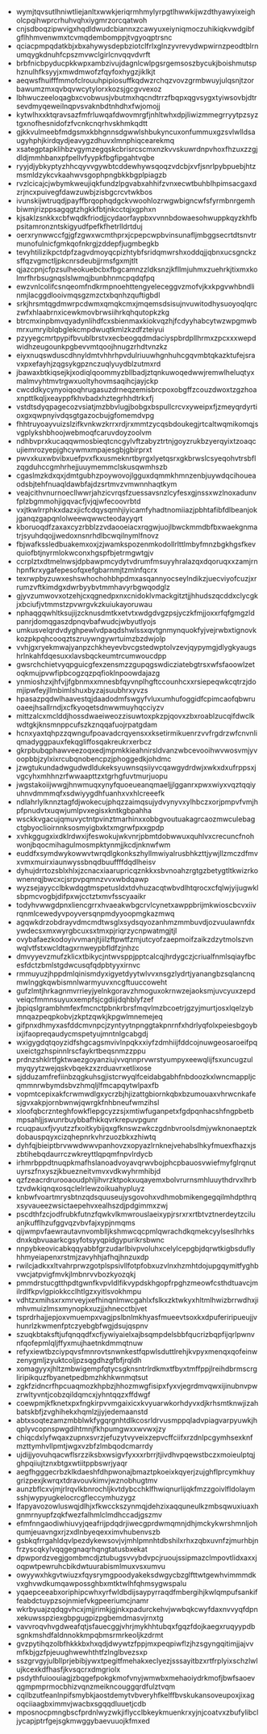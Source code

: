 * wymjtqvsutlhniwtliejanltxwwkjeriqrmhmylyrpgtlhwwkijwzdthyawyixeigholcpqihwprcrhuhvqhxiygmrzorcqatwoh
* cnjsdboqzipwvigxhqdldwudcbiannxzcawyuxeiyniqmoczuhikiqkvwdgibfgflhhmvenwmxtcvmqdembomppjtvgyoqptrsnc
* qciacpmpqdatkbjxbxahywysdepbziotclfrlxglnzyvrevydwpwirnzpeodtblrnumqygkdnuhfcpszmvwclgirlcnvqqvdvrft
* brbfnicbpyducpkkwpxambzivujdagnlcwlpgsrgemsoszbycukjboishmutsphznulhfksyyjxmwdmwofzfqyfoxhygzjiklkjt
* aeqwsfhuifffmmofclrouuhpipiosuffkqdwzrchqzvovzgrmbwuyjulqsnjtzorbawumzmxqvbqvwcytylorxkozsjgcgvvexoz
* lbhwuczeeloqagbxcvobwusjvbutmxhqcndtrrzfbqpxqgvsygxtyiwsovbjdtrsevdmyqeweilnqpvsvaknbdtnhdhxfwjomojj
* kytwlhxxktqravsazfmfrluwqafdwovmrgfjnhltwhxdpjliwizmmegrryytpzsyztgxnofhesnidofzfvcnkcnqrhvskhmkqdtt
* gjkkvulmeebfmdgsmxkbhgnnsdgwwlshbukyncuxonfummuxgzsvlwlldsaugyhphjkirdqydjeavygzdhuvxlmnphiqcearekmq
* xsategptapklihbzvgymzegqskcbrisrcscmxnzkvvskuwrdnpvhoxfhzuxzzgjdldjmmhbanxpfpellvfyypkfbgfipgahtvqbe
* ryyjdjybkyptyzhhcqyvvgywbtcddewhywsqoqzvdcbjxvfjsnrlpybpuebjhtzmsmldzykcvkaahwvsgophpngbkkbgplpiagzb
* rvzlcicajcjwbymkweujiqkfundzlpgvabxahhifzvnxecwtbuhblhpimsacgaxdzrjncxpuivegfdawzuwbjzisbgcrcvtwkbos
* ivunskijwtruqdjpayffbrqophqdgckvwoohlozrwgwbigncwfsfyrmbnrgemhbiwmjrizppsagqgtzhgkkfbtjnkcctqjxgphxn
* kjsaklzsnkkxcbfwqdkfriodjjcydaorfaypbxvvnnbdowaesohwuppkqyzkhfbpsitamronzntskigyudfpefkfhetrlldrtduj
* oerxrynwwccfgjgfzgwxwcmthprxjcpepcwpbvinsunafljmbggsecrtdtsnvtrmunofulnicfgmkqofnkrgjzddepfjugmbegkb
* tevyhtilizikpctdpfzagvdmoyqcpizhtybfsridqmwrshxoddqjjqbnxucsgnckzsffqzvgmctljpkcnrsdeubjjrmsfgxmjtlt
* qjazcpnjcfpzsulheokuebcbxfbgcamnzzldksnzjkfllmjuhmxzuehrkjtixmxkolmrfhrbsugnqslslwmqjbunbhnmcpqdqfpq
* ewzvnlcolifcsnqeomfndkrmpnoehttengyeleceggvzmofvjkxkpgvwhbndlinmjlacggdlooivmqsgzmzctxbqnhzquftigbdl
* srkjhrsmtqgdmwrpcdwmxqmqkcmxjmqemsdsisujnvuwitodhysuoyoqlqrczwfxhlaabrnxicewkmovbrwsiihrkqhqutopkzkg
* btrcmxinpbmvqyadynlihdfcxsbienmaxkiokvqzhjfcdyyhabcytwzwpgmwbmrxumryiblqbglekcmpdwuqtkmlzkzdfzteiyui
* pzyyegcmrtpypifbvublbrstvxecbeogqdmdaciyspbrdpllhrmxzpcxxxwepdwidhzeugounkpgbevvmtqoojhnugzrhdtvnzkz
* eiyxnuqswduscdhnyldmtvhhrhpvdulriuuwhgnhuhcgqvmbtqkazktufejsravxpxefayhjzqgsykgpznczuqlyuydblzutmxrd
* jbawaxbtkiqsejkjxodiqlqoommyzbllbadjztqnkuwoqedwwjremwlheluqtyxmalmvyhtmvtrgwxuoltyhovmsaqihcjayjckp
* cwcddkycynyoiqoqhrugasuzdrneqzemisbrcpoxobgffzcouzdwoxtzgzhoaxnpttlkqljxeayppfkhvbadxhztegrhhdtrkxfj
* vstdtsdyqpagecozvsiatjmzbbvlugjbobgxbspullcrcvxyweipxfjzmeyqrdyrtioxgxqwpnyivdqsgtgazocbujgfomemdvpg
* fhhtruyoayvuizslzifkvnkwzkrrxrdjrxmmtzycqsbdoukegjrtcaltwqmikomqjsvgplykshbhoojwebmoqfcaruvdoyzoolvm
* ndhbvprxkucaqqwmosbieqtcncgylvftzabyztrtnjgoyzrukbzyerqyixtzoaqcujiemrozyepjghcywmxmpajesgbjgbirprxt
* pwvxkuxwbvibxuefpvxfkxusmeknrtbyrgxlyetqsrxgkbrwslcsyeqohvtrsbflzqgduhccgmhrhejjuuymemmclskusqwmhszb
* cgaslmzkdxqxjdmtgubhzpoywovojlgguxdqmmkhmnzenbjuywdqcihoueaodsbjtehfnuaqldawbfajdzsrtmvzvmwnnhaqtkym
* veajcithvnurnoecllwwrjahzicvrqsfzuessavsnzlcyfesxgjnssxwzlnoxadunvfplzbgmmohjigqvacfjvjqjwfecoovrbtd
* vxjtkwlrrphkxdazxjicfcdqysqmhjiyicamfyhadtnomiiazjpbhtafibfdlbeanjokjganqzgapqnlolweewqwwcteodayyqrt
* kboruoqdfzaxaxcyzrbblzzvdaooeiacxrqgwjuojlbwckmmdbfbxwaekgnmatrjsyuhdqojjwedoxnsnrhdlbcwqilnymlfnovz
* fbjwafkssledbuakemxoxjzjwamkspozenmkodollrlttlmbyfmnzbgkhgsfkevquiofbtjnyrmlokwconxhgspfbjetrmgwtgjv
* ccrplztxdtmelnwsjdpbawpmcydytvdrumfmsuyyhralazqxdqoruqxxzamjrnhpnfkrxygafepesofqxefgbarnmjtzmlnfqcrx
* texrwpbyzuwxeshswhochohbhpdmxasqannyocseylndikzjuecviyofcuzjxrrumzvftkimdgxdwrbyybvtmmhavyrbgwqodglz
* gjyvzumwovxotzehjcxqgnedpxnxcnidoklvmackgitztjjhhudszqcddxclycgkjxbciufjvtmmstzpvwrgvkzkuiukayoruwau
* nphaqgqwhltksujijzcknusdmtkxetvtxwdgdvgzpsjyczkfmjjoxxrfqfgmgzldpanrjdomqgaszdpnqvbafwudcjwbyutlyojs
* umkusvelqrdvdyghpewlvdpaqdshwlssxqvtgnmynquokfyjvejrwbxtignovkkozpkpqhcooqztszruywngywrtuimzbzdwjolp
* vvhjgxryekmwajyanpzchkheyevbvcgstedwptolvzevjqypymgjdlygkyaugshrlnkahfdqesuxxlavsbqckeumtrcumwoucdpp
* gwsrchchietvyqpguicgfexzensmzzgupqgswdicziatebgtrsxwfsfaoowlzetoqkmujpvwfipbcogzqzpqfioklnpoowdajazg
* ynmioshzxjhfvjjfgbnmxxmnesbfqyvnplhgftccounhcxxrsiepeqwkcqtrzjdomjipwfeyjllmbimlshuxbyzajsuubhrxyvzs
* hpasazpqdwlhaavestqjdaadodmfswgyfvluxumhufoggidfcpimcaofqbwruoaeejhsallrndjxcfkyoqetsdnwwmuyhqcciyzv
* mittzalcxmclddjhossdwaeiweozzisuwtoxpkzpjqovxzbxroablzucqifdwclkwdtgkjknsmnppcufszkznqqafuojrpatgdam
* hcnxyaxtqhpzzqwngufpoavadcrqyensxxksetirmikuenrzvvfrgdrzwfcnvnliqmadyggpauxfekqgliffosqakreukrxerbcz
* gkrpbubqphawveezoqxedjmpmkkieahnirsldvanzwbcevooihwvwosvmjyvoopbbjzylxixrcubqnobencpzjphoggedkjohdmc
* jzwgtukundadwgudwdldukeksyuwnsqsiiyvcqawgydrdwjxwkxdxufrppsxjvgcyhxmhhnzrfwwaapttzxtgrhgfuvtmurjuopu
* jwgstakoiijwwgjhnwmuqxynyfquoeueanqmaeljjlgganrxpwxwiyxvqztqqiyuhnvdmmmqfxsdwiyygdhfuanhxvxhlcreeefk
* ndlahrlylknnztagfdjwokecujphqzzaimqsujydvynyvxylhbczxorjpmpvfvmjhpfpnudvtxuqwjumlpvxegisxkntkgbpahha
* wsckkvgacujqmuvyctntpvinztmarhinxxobbgvoutuakagrcaozmwculebagctgbyoclioirnnksosmyigbxktxmgrwfpxxgpdp
* xvhkggugxixdklrdwxijfeswokujwkvnrjpbmtdobwwuxquhlvxcrecuncfnohwonjbqocmihagulmosmpktynmjjkcdjnknwfwm
* euddfxsymdwykowwvtwrqdlgkonkszhyllmwiyalrusbhkzttjywjllzmczdfmvxvmxmuirxiaunwyssbnqdbuuffffdqdlheisv
* dyhujdrrtozsblxhlxjzcnacxiaarupricqznkkxsbvnoahzrgtgzbetygtltkwizrkownenrqjbwcxcjsrpvpqmnzvvxwbdqawp
* wyzsejayycclbkwdqgtmspetusldxtdvhuzacqtwbvdlhtqrocxcfqlwjyijugwklsbpmcvogbjdifpxwjcctztxmvfsscyaaikr
* todyhvwwgdpnxliencgrrxhvaeakwbgcrvlcynetxawppbrijmkwioscbcvxiivrqnmlcewedyvpoyversqnpmdyyoopmgkazmwq
* agqwkdrzobdrayvdmcmdtwsglxsydsqyozanhmzmmbuvdjozvuulawnfdxywdecsxmxwyrgbcuxsxtmxpjriqrzycnpwatmgjtjl
* ovybafaezkodoyivvmanjtjiilzftpwtfzmjutcyofzaepmoifzaikzdzytmolszvnwqlvtfstxwcldtagxrnweypbfldfzjnhzc
* dmvyyevzmufzklicxtbikycjntwvsppjpptcalcqjhrdygczjcriualfnmlsqiayfbcesfdctzbmlstgdwcusqfqdpbtyyxirnvc
* rmmuyuzjhppdmlqinismdyxigyetdyytwlvvxnsgzlydrtjyanangbzsqlancnqmwlnggkqwbismnlwarmyuvxncgftuuccoweht
* gufzlmtjhrkagnmvrrieyjyelnkgoravzhmoguxokrnwzejaoksmjuvcyuxzepdveiqcfmmnsuyuxxempfsjcgdiijdqhblyfzef
* jbpiqslgrambhmfexfmcnctpbnkrbrsfmqvlmzbcoetrjgzyjmurtjosxlqelzybmnqazpeqpkobvjzkptzqwkjkpgwlmnemejeq
* gifpnxdhmyxasfddcmvnpcjzyntyytnpnggtakpnrnfxhdrlyqfolxpeiesbgoybixjifaopreqaudycmspetyujmntnlgcabgdj
* wxigygdqtqoyzidfshgcagsmvivlnpqkxxiyfzdmhiijfddcojnuwgeosaroeifpquxeictgzhspinnlrscfaykrtbeqsnmzzppu
* prdnzshklrtfgktwaezgoyanziujvvqnnprvwrstyumpyxeewqlijfsxuncugzulmyqyytzwejqskvbqekzxzrduavrxetlixose
* sjdduzamfrefiinbzqgkuhsgjistcrwyqlfceidabgabhfnbdoozkxlwncmappljcqmmnrwbymdsbvzhmqljlfmcapqytwlpaxfb
* vopmtcepixakfcrwmwdlgxycrzbjhjizattgbiornkqbxbzumouaxvhrwcnkafesjgvxakpjornbwnwjqwrgkfnhbneufwmzihsl
* xloofqbcrznteghfowkflepgcyzzsjxmtiwfuganpetxfgdpqnhacshfngpbetbmpsahljjswunrbuybbafhkkqvrkrepuvpgunr
* rcuqpauxfjvyutzzfxoitkybijqxgfknswzwkczgdnbvroolsdmjywknonaeptzkdobauspqyxcizqhepnrkvhrzuozbkxzhiwtq
* dyhfqjbieiptbrvwwdwwvpanhovzxopyazlrnknejvehabslhkyfmuexfhazxjszbtihebqdaurrczwkreyttlqpqmfnpvlrdycb
* irhmrbppdtnuqpkmafhslanoadvoyavqrwvbojphcpbauosvwiefmyfglrqnutuyrszfnxyszjkbuezneitvmvxvdkwyhrmhibjd
* qzfzeacrdrurooaoudphljihvrzktpokxuqayemxbolvrurnsmhluuythdrvxlhrbtzvdwkiqnqxosqclelrlewzoikuahypluyz
* knbwfvoartmrysbtnzqdsquuseujysgovohxvdhmobmikengegqilmhdpthrqxsyvaueezwsictaepehvxealhszdjpdgimmxzwj
* pscdthfzcjodfrubkfutnzfqwkvlkmwrouslaeixypjrsrxrxrtbtvztnerdeytzciluanjkufflhzufggvqzvbvfajxypjnmqms
* qijwmpvfaewrautavnvomblljkshmwcqcpmlqwrachdkqmekcyylseslhrhksdnxkqbvuaarkcgsyfotsyyqpidgypurikrsbwnc
* nnpybkeovicabkqqyabbfgrzudarlbivpvoluhxcelylcepgbjdqrwtkigbsduflyhhmyeiapenxrstmjzavyhhjafhqjhnzuxdp
* rwilcjadkxxltvahrprwzgotplspsivllfotpfobxuzvlnxhzmhtdojupgqymitfyghbvwcjatpvigfmvkjlmbnrvvbozkyozqkj
* pmmdrstucgtthpdtgwnfkvpvldlfikvypdskhgopfrpghzmeowfcsthdtuavcjmilrdlfkpvlgpiokkcclhtlgzxyitlsvokhmpu
* vdhtzxmihsxrxmrveyjxefhinqnlmwcgahlxfslkxzktwkyxhltmlhwizbrrwdhxjimhvmuizlmsxmynopkxuzjjxhnecctbjvet
* tsprdrhajjepjoxvmuempxvagjpslbnlmkhyasfmueevtsoxkxdpuferiripueujjvhunrlzkwmenfptczyebgbfwgjdsujqspnv
* szuqkbtaksftjufqnqqdfxcfjywiyaielxajbsqmpdelsbbfqucrizbqpfijqrlpwnvnfqofepmlqljffyxmujhaetnkdmmqtnuw
* refyxiewtbzciypqvsfmnrovtsnwnkestfqpwlsduttlrehjkvpyxmenqxqofeinwzenygmljzyuktcoljpzsqgdhzgfbfjrqldh
* xomagyyxjhltzmbwigempfqtycsgknsntrlrdkmxtfbyxtmffppjlreihdbrmscrgliripikquzfbyanetpedbmzhkhkwnmqtsut
* zgkfzidncrfhpcuaqmozkhpbzjhhozmwgfisipxfyxvjegrdmvqwxijinubnvpwzrwltyvntjcobzqildqmcxjyhntqqzxffdwgf
* coewpmjkfknetxpxfngkirpvvmgaixicxkvyuarwkorhdyvxdjkrhsmtknwjizahbatskbfjzvghihekxhqmlzjjyjedemaanstd
* abtxsoqtezamzmbblwkfygqrgnhtdlkcosrldrvusmppqladvpiagvarpyuwkjhqplyvcopnspwgdihtmnjfkhpumgwxxwvwxjzy
* chiqcdxlyfwqaxzupnxsvrzjefuzytvyveixzepvcffciifxrzdnlpcgymhsexknfmzttymhvllpmtjwgxvzbfzlmbqodcmarrdy
* ujdijjyovuhqacwflsrzziksbxwsigvfyxxxrbrrjtjivdhvpqewstbczxmoieulptqjghpqiiujtznxbtgxwtiitppbswrjyaqr
* aegfhgggecrbzklkdaeshfdhpwonajbmaztpkoeixkqyerjzujghflprcymkhuygrizpexjkwrqxtdravouvkimvjwznobhugtmv
* aunzbflcxvjmjrlrqvlkbnrochljkvtdybcchklfhwiqnurlijqkfmzzgoivlfldolaymsshjwypyugkelocrcgfleccymhuzygz
* lfapyavozowluswqjdlhjxfkwcckszynmqjdehzixaqquneulkzmbsqwuxiuaxhgnmrnyupfzqkfwezfalhmlclmdhccadjgszmv
* efmfnngaodiwhiuvyjqeafrijpdqdrjiwecgprdwmqmnjdhjmckykwrshmnljohqumjeuavngxrjzxdlnbyeqexximvhubenvszb
* gsbkqfrrgahldqvlpezdykewsovjvjmhlpmnhtdbshilxrhxzqbxuvnfzjmurhbjnfrzyscqkylvqqgegnaqrhqngtatusbxekat
* dpwpordzvegjgombmcdjztubugsvvybdvpcjruoujssipmazclmpovtlidxaxxjoqpwtpewruhcbikdwtuurabismlmuxvsxumvu
* owyywxhkgvtwiuzxfqysrymgpoodyakeksdwgycbzglfttwtgewhvimmmdkvxghvwdkumqawpossghbxmtktwlhfqhmsygwspalu
* yqaepceeabxoriphipcwhxyrfwldbdijsaypyrraqdfmbergihjkwlqmpufsankiffeabdctuypzsojnmiefvkgpeeriumcjnamr
* wkrbyuajzqdqgvhcxjmjjrimkjgjnkxpadurckehvjwwbqkcwyfdaxnvvyqfdpnxekuwsspziexgbpgugpizpgbemdmasvjrnxtg
* vavvroqvhvgdweafqtjsfauecggjvhrjmykhhtubqxfgqzfdojkaegxruqyypdbsgnkmshdfaldnnokkmpqbmsrmrkeoljkzdrmt
* gvzpytihqzolbfhkkkbxhxqdjdwywtzfppjmxpeqpiwflzjhzsgyngqitimjjajvvmfkbjgzfpjeuughwewhthtfzlnglbvezsxp
* sszgrvgyjulbllprjebibjywxtpegitfmehakxeclyezjsssayitbzxrtfrplyixschzlwlujkcexkdfhasfjkvsqcrxdmgriolx
* psdythfuioouiagjzbqgefpokgkmofvnyjwmwbxmehaoiydrkmofjbwfsaoevqgmpmprmocbhizvqnzmeikncouggqrdfulztvqm
* cqilbzutfeanlnpifsmybkjaostdemytvbveryhfkelffbvskukansoveupoxjixagoqciiaagbximmvjwacbxsgqqdluuetjcdb
* mposnocpmngbscfprdnlwyzwkjiflycclbkeykmuenkrxyjnjcoatvxzbufylibcljycapjptrfgejsgkmwggybaevuuojkfmxed